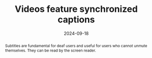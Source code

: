 ---
N: '117'
Rubrique: Images et médias
title: Videos feature synchronized captions
abstract: Subtitles are fundamental for deaf users and useful for users who cannot unmute themselves. They can be read by the screen reader.
categories: ["Images and media"]
agrege: O4117-E028
opquast: '4 117'
indiceebook: '28'
description: "Rule n° 028"
before: "027"
weight: "028"
after: "029"
actif: '1'
layout: rules
date: 2024-09-18
tags: ["Accessibility", ""]
objectif: ["Allow users who cannot access sound or who are deaf to have a visual alternative synchronized with the image to comfortably follow the progress of the video without having to use an external transcript.", "
Make the video accessible"]
Meo: ["Associate synchronized subtitles with each video content including at least the information given by speech."]
Controle: ["Check, for each video content providing information through speech, that it can be read via synchronized subtitles."
]
epubcheck: 
ace: 
humancheck: true
Source: ["Opquast"]
Referentiel: [""]
Steps: ["Conception", "Editorial"]
---